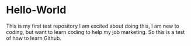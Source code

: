 # Hello-World
This is my first test repository
I am excited about doing this, I am new to coding, but want to learn coding to help my job marketing. So this is a test of how to learn Github. 
